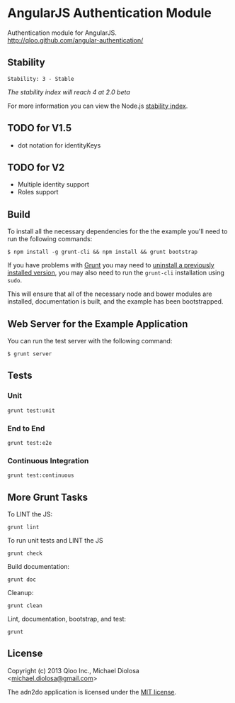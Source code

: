 # AngularJS Authentication Module

Authentication module for AngularJS.  
http://qloo.github.com/angular-authentication/

## Stability

```
Stability: 3 - Stable
```

*The stability index will reach 4 at 2.0 beta*

For more information you can view the Node.js [stability index](http://nodejs.org/api/all.html#all_stability_index).

## TODO for V1.5

- dot notation for identityKeys

## TODO for V2

- Multiple identity support
- Roles support

## Build

To install all the necessary dependencies for the the example you'll need to run the following commands:

```
$ npm install -g grunt-cli && npm install && grunt bootstrap
```

If you have problems with [Grunt](http://gruntjs.com/) you may need to [uninstall a previously installed version](http://gruntjs.com/getting-started), you may also need to run the `grunt-cli` installation using `sudo`.

This will ensure that all of the necessary node and bower modules are installed, documentation is built, and the example has been bootstrapped.

## Web Server for the Example Application

You can run the test server with the following command:

```
$ grunt server
```

## Tests

### Unit

```
grunt test:unit
```

### End to End

```
grunt test:e2e
```

### Continuous Integration

```
grunt test:continuous
```

## More Grunt Tasks

To LINT the JS:

```
grunt lint
```

To run unit tests and LINT the JS

```
grunt check
```

Build documentation:

```
grunt doc
```

Cleanup:

```
grunt clean
```

Lint, documentation, bootstrap, and test:

```
grunt
```

## License

Copyright (c) 2013 Qloo Inc., Michael Diolosa <[michael.diolosa@gmail.com](mailto:michael.diolosa@gmail.com)>

The adn2do application is licensed under the [MIT license](http://opensource.org/licenses/MIT).
